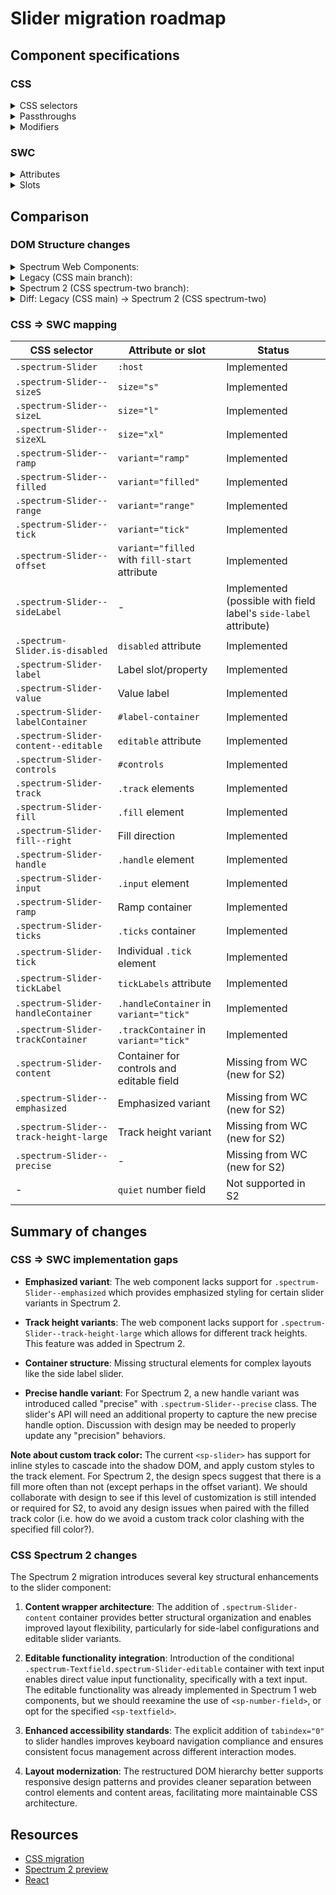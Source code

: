 # Slider migration roadmap

## Component specifications

### CSS

<details>
<summary>CSS selectors</summary>

- `.spectrum-Slider`

**Subcomponents:**

- `.spectrum-Slider-handleContainer`
- `.spectrum-Slider-handle`
- `.spectrum-Slider-handle:before`
- `.spectrum-Slider:dir(rtl) .spectrum-Slider-handle:before`
- `.spectrum-Slider--precise .spectrum-Slider-handle`
- `.spectrum-Slider.spectrum-Slider--ramp .spectrum-Slider-handle`
- `.spectrum-Slider-ticks ~ .spectrum-Slider-handleContainer .spectrum-Slider-handle`
- `.spectrum-Slider.is-disabled .spectrum-Slider-handle`
- `.spectrum-Slider.is-disabled .spectrum-Slider-ramp + .spectrum-Slider-handle`
- `.spectrum-Slider-input`
- `.spectrum-Slider-labelContainer`
- `.spectrum-Slider--sideLabel .spectrum-Slider-labelContainer`
- `.spectrum-Slider.is-disabled .spectrum-Slider-labelContainer`
- `.spectrum-Slider-label`
- `.spectrum-Slider--sideLabel .spectrum-Slider-labelContainer .spectrum-Slider-label`
- `.spectrum-Slider-value`
- `.spectrum-Slider--range .spectrum-Slider-value`
- `.spectrum-Slider--sideLabel .spectrum-Slider-value`
- `.spectrum-Slider-controls`
- `.spectrum-Slider--tick .spectrum-Slider-controls`
- `.spectrum-Slider-content--editable .spectrum-Slider-controls`
- `.spectrum-Slider.is-disabled .spectrum-Slider-controls`
- `.spectrum-Slider:not(.spectrum-Slider--sideLabel) .spectrum-Slider-labelContainer + .spectrum-Slider-controls:has(.spectrum-Slider-ramp)`
- `.spectrum-Slider-content`
- `.spectrum-Slider-labelContainer + .spectrum-Slider-content`
- `.spectrum-Slider--sideLabel .spectrum-Slider-labelContainer + .spectrum-Slider-content`
- `.spectrum-Slider-labelContainer + .spectrum-Slider-content--editable`
- `.spectrum-Slider-trackContainer`
- `.spectrum-Slider-track`
- `.spectrum-Slider-track:before`
- `.spectrum-Slider.is-disabled .spectrum-Slider-track:before`
- `.spectrum-Slider-track:first-of-type:before`
- `.spectrum-Slider-track:last-of-type:before`
- `.spectrum-Slider-track ~ .spectrum-Slider-track`
- `.spectrum-Slider-track ~ .spectrum-Slider-track:before`
- `.spectrum-Slider--emphasized .spectrum-Slider-track:first-child:before`
- `.spectrum-Slider.is-disabled.spectrum-Slider--filled .spectrum-Slider-track:first-child:before`
- `.spectrum-Slider--emphasized.spectrum-Slider--range .spectrum-Slider-track:not(:first-of-type, :last-of-type):before`
- `.spectrum-Slider.is-disabled.spectrum-Slider--range .spectrum-Slider-track:not(:first-of-type, :last-of-type):before`
- `.spectrum-Slider-track:not(:has(~ .spectrum-Slider-fill)):before`
- `.spectrum-Slider--track-height-large .spectrum-Slider-track`
- `.spectrum-Slider--filled .spectrum-Slider-track:first-child:before`
- `.spectrum-Slider--range .spectrum-Slider-track:first-of-type`
- `.spectrum-Slider--range .spectrum-Slider-track:first-of-type:before`
- `.spectrum-Slider--range .spectrum-Slider-track:not(:first-of-type, :last-of-type):before`
- `.spectrum-Slider--range .spectrum-Slider-track:last-of-type`
- `.spectrum-Slider--range .spectrum-Slider-track:last-of-type:before`
- `.spectrum-Slider--range .spectrum-Slider-track ~ .spectrum-Slider-track`
- `.spectrum-Slider-ramp .spectrum-Slider-ramp-track`
- `.spectrum-Slider-ramp .spectrum-Slider-ramp-track-fill`
- `.spectrum-Slider--emphasized .spectrum-Slider-fill:before`
- `.spectrum-Slider--emphasized .spectrum-Slider-ramp .spectrum-Slider-ramp-track-fill`
- `.spectrum-Slider-fill`
- `.spectrum-Slider--track-height-large .spectrum-Slider-fill`
- `.spectrum-Slider-fill--right`
- `.spectrum-Slider-fill:before`
- `.spectrum-Slider.is-disabled .spectrum-Slider-fill:before`
- `.spectrum-Slider--tick`
- `.spectrum-Slider-controls:not(:has(.spectrum-Slider-ticks))`
- `.spectrum-Slider--tick .spectrum-Slider-tickLabel`
- `.spectrum-Slider-tick`
- `.spectrum-Slider-tick:after`
- `.spectrum-Slider-tick:first-of-type`
- `.spectrum-Slider-tick:first-of-type:after`
- `.spectrum-Slider-tick:last-of-type`
- `.spectrum-Slider-tick:last-of-type:after`
- `.spectrum-Slider-tick.spectrum-Slider-tick--track-height-large:after`
- `.spectrum-Slider.is-disabled .spectrum-Slider-tick:after`
- `.spectrum-Slider-tick .spectrum-Slider-tickLabel`
- `.spectrum-Slider-tick:first-of-type .spectrum-Slider-tickLabel`
- `.spectrum-Slider-tick:last-of-type .spectrum-Slider-tickLabel`
- `.spectrum-Slider.is-disabled .spectrum-Slider-tickLabel`
- `.spectrum-Slider--emphasized .spectrum-Slider-tick:nth-child(-n + 4):after`
- `.spectrum-Slider--range .spectrum-Slider-tick:nth-child(3):after`
- `.spectrum-Slider--range .spectrum-Slider-tick:nth-child(4):after`
- `.spectrum-Slider--range .spectrum-Slider-tick:nth-child(5):after`
- `.spectrum-Slider--filled:not(.spectrum-Slider--range, .is-disabled, .spectrum-Slider--emphasized) .spectrum-Slider-tick:nth-child(-n + 4):after`
- `.spectrum-Slider--offset:not(.spectrum-Slider--range, .is-disabled, .spectrum-Slider--emphasized) .spectrum-Slider-tick:nth-child(-n + 4):after`
- `.spectrum-Slider-ticks`
- `.spectrum-Slider-ramp svg`
- `.spectrum-Slider.is-disabled .spectrum-Slider-ramp path`

**Variants:**

- `.spectrum-Slider--sideLabel`
- `.spectrum-Slider-content--editable`
- `.spectrum-Slider-ramp`
- `.spectrum-Slider-handle.is-tophandle`

**Sizes:**

- `.spectrum-Slider--sizeL`
- `.spectrum-Slider--sizeS`
- `.spectrum-Slider--sizeXL`

**Interactive states:**

- `.spectrum-Slider-handle.is-dragged`
- `.spectrum-Slider-handle.is-focused`
- `.spectrum-Slider .spectrum-Slider-handle.is-focused:before`
- `.spectrum-Slider:not(.is-disabled) .spectrum-Slider-handle.is-focused`
- `.spectrum-Slider.spectrum-Slider--precise:not(.is-disabled) .spectrum-Slider-handle.is-focused:before`
- `.spectrum-Slider:not(.is-disabled) .spectrum-Slider-handle:focus`
- `.spectrum-Slider.spectrum-Slider--precise:not(.is-disabled) .spectrum-Slider-handle:focus:before`
- `.spectrum-Slider:not(.is-disabled) .spectrum-Slider-handle:focus:before`
- `.spectrum-Slider:not(.is-disabled) .spectrum-Slider-handle:focus-visible`
- `.spectrum-Slider.spectrum-Slider--precise:not(.is-disabled) .spectrum-Slider-handle:focus-visible:before`
- `.spectrum-Slider:not(.is-disabled) .spectrum-Slider-handle:focus-visible:before`
- `.spectrum-Slider:not(.is-disabled) .spectrum-Slider-handle.is-focused:before`
- `.spectrum-Slider-handle:active`
- `.spectrum-Slider.is-disabled .spectrum-Slider-handle:active`
- `.spectrum-Slider-handle:hover`
- `.spectrum-Slider.is-disabled .spectrum-Slider-handle:hover`
- `.spectrum-Slider-input:focus`
- `.spectrum-Slider.is-disabled`
- `.spectrum-Slider:not(.is-disabled, .spectrum-Slider--filled, .spectrum-Slider--range) .spectrum-Slider-controls:active`
- `.spectrum-Slider:not(.is-disabled, .spectrum-Slider--filled, .spectrum-Slider--range) .spectrum-Slider-controls.is-focused`
- `.spectrum-Slider:not(.is-disabled, .spectrum-Slider--filled, .spectrum-Slider--range) .spectrum-Slider-controls:focus-within`
- `.spectrum-Slider:not(.is-disabled, .spectrum-Slider--filled, .spectrum-Slider--range) .spectrum-Slider-controls:hover`

**Internationalization:**

- `.spectrum-Slider-labelContainer:lang(ja)`
- `.spectrum-Slider-labelContainer:lang(ko)`
- `.spectrum-Slider-labelContainer:lang(zh)`
- `.spectrum-Slider:dir(rtl)`

</details>

<details>
<summary>Passthroughs</summary>

- `--mod-fieldlabel-bottom-to-text`
- `--mod-fieldlabel-top-to-text`
- `--mod-textfield-width`

</details>

<details>
<summary>Modifiers</summary>

- `--mod-animation-duration-100`
- `--mod-focus-indicator-gap`
- `--mod-font-size-75`
- `--mod-line-height-100`
- `--mod-slider-cjk-line-height`
- `--mod-slider-control-height`
- `--mod-slider-control-to-side-field-label`
- `--mod-slider-control-to-text-field`
- `--mod-slider-controls-margin`
- `--mod-slider-disabled-border-color`
- `--mod-slider-editable-field-inline-size`
- `--mod-slider-emphasized-tick-mark-color`
- `--mod-slider-emphasized-track-fill-color`
- `--mod-slider-font-size`
- `--mod-slider-handle-background-color`
- `--mod-slider-handle-background-color-disabled`
- `--mod-slider-handle-border-color`
- `--mod-slider-handle-border-color-disabled`
- `--mod-slider-handle-border-color-down`
- `--mod-slider-handle-border-color-hover`
- `--mod-slider-handle-border-color-key-focus`
- `--mod-slider-handle-border-radius`
- `--mod-slider-handle-border-width`
- `--mod-slider-handle-disabled-background-color`
- `--mod-slider-handle-focus-ring-color-key-focus`
- `--mod-slider-handle-size`
- `--mod-slider-inline-size`
- `--mod-slider-input-left`
- `--mod-slider-input-top-size`
- `--mod-slider-label-font-family`
- `--mod-slider-label-font-style`
- `--mod-slider-label-font-weight`
- `--mod-slider-label-margin-start`
- `--mod-slider-label-text-color`
- `--mod-slider-label-text-color-disabled`
- `--mod-slider-ramp-track-color`
- `--mod-slider-ramp-track-color-disabled`
- `--mod-slider-ramp-track-fill-color`
- `--mod-slider-ramp-track-height`
- `--mod-slider-range-track-reset`
- `--mod-slider-tick-label-color`
- `--mod-slider-tick-mark-border-radius`
- `--mod-slider-tick-mark-color`
- `--mod-slider-tick-mark-color-filled-track`
- `--mod-slider-tick-mark-height`
- `--mod-slider-tick-mark-width`
- `--mod-slider-ticks-handle-background-color`
- `--mod-slider-track-color`
- `--mod-slider-track-color-disabled`
- `--mod-slider-track-corner-radius`
- `--mod-slider-track-fill-color`
- `--mod-slider-track-fill-color-disabled`
- `--mod-slider-track-fill-thickness`
- `--mod-slider-track-height-medium`
- `--mod-slider-track-thickness`
- `--mod-slider-value-inline-size`

</details>

### SWC

<details>
<summary>Attributes</summary>

- `defaultValue` (Number) - Sets the default value of the `<sp-slider-handle>`
- `dragging` (Boolean) - Whether the slider value is actively being changed
- `editable` (Boolean) - Whether to display an `<sp-number-field>` alongside the slider UI
- `fillStart` (Number/Boolean) - Start point for fill
- `label` (String) - The visible slider text label
- `labelVisibility` (String) - Label visibility mode: 'text', 'value', or 'none'
- `max` (Number) - Maximum value
- `min` (Number) - Minimum value
- `quiet` (Boolean) - Applies quiet styling to underlying `<sp-number-field>` when editable
- `step` (Number) - Step increment
- `tickStep` (Number) - Tick step increment
- `tickLabels` (Boolean) - Whether to show tick labels
- `value` (Number) - The value of the slider handle
- `variant` (String) - Slider variant: 'filled', 'ramp', 'range', or 'tick'

**Inherited from `<sp-number-field>`:**

- `hideStepper` (Boolean) - Whether the stepper buttons of the `<sp-number-field>` are hidden or not
- `format-options` (Object) - Intl.NumberFormatOptions for customizing number formatting
- `indeterminate` (Boolean) - Applies `indeterminate` to underlying number field

**Inherited from `<sp-number-field>`:**

- `name` - Name of the form control
- `type` (String) - Component type

**Inherited from `HandleController`:**

- `highlight` (Boolean) - Indicates whether the slider handle should be visually highlighted during focus-visible or keyboard interaction states

**Inherited from `SizedMixin`:**

`size` - Size of the slider (s, m, l, xl)

**Inherited from `Focusable`:**

`disabled` - Disable this control. It will not receive focus or events
`tabIndex` - The tab index to apply to this control

</details>

<details>
<summary>Slots</summary>

- Default slot - @deprecated Text label for the slider. Use the `label` property instead
- Handle slot - Optionally accepts two or more sp-slider-handle elements

</details>

## Comparison

### DOM Structure changes

<details>
<summary>Spectrum Web Components:</summary>

```html
<div id="label-container">
    <sp-field-label class="label" size="[size]">
        <span>[label]</span>
        <slot></slot>
    </sp-field-label>
    <sp-field-label class="" size="[size]">
        <output id="value" aria-live="off" for="input">[value]</output>
    </sp-field-label>
</div>
<div id="track">
    <div id="controls">
        <div class="track" role="presentation"></div>
        <div class="handle" role="presentation">
            <input type="range" class="input" aria-labelledby="label" />
            <span id="slider-description">
                Press escape or double click to reset the slider to its default
                value.
            </span>
        </div>
        <div class="track" role="presentation"></div>
    </div>
</div>
<sp-number-field
    id="number-field"
    [size]
    [min]
    [max]
    [step]
    [hideStepper]
    [value]
    [disabled]
    [quiet]
    [indeterminate]
    [formatOptions]
></sp-number-field>
```

</details>

<details>
<summary>Legacy (CSS main branch):</summary>

```html
<div
    class="spectrum-Slider spectrum-Slider--sizeM"
    aria-labelledby="slider-label"
>
    <!-- Label region -->
    <div class="spectrum-Slider-labelContainer">
        <label
            class=" spectrum-FieldLabel spectrum-Slider-label "
            id="slider-label"
            for="slider-1"
        >
            Slider label
        </label>
        <div
            role="textbox"
            aria-readonly="true"
            class="spectrum-Slider-value"
            aria-labelledby="slider-label"
        >
            14
        </div>
    </div>

    <!-- Slider controls -->
    <div class=" spectrum-Slider-controls ">
        <div class="spectrum-Slider-track" style="width:40%;"></div>
        <div class=" spectrum-Slider-handle " style="left:40%;">
            <input
                type="range"
                id="slider-input-1"
                class="spectrum-Slider-input"
                value="14"
                step="2"
                min="10"
                max="20"
            />
        </div>
        <div class="spectrum-Slider-track" style="width:60%;"></div>
    </div>
</div>
```

</details>

<details>
<summary>Spectrum 2 (CSS spectrum-two branch):</summary>

```html
<div
    class="spectrum-Slider spectrum-Slider--sizeM"
    aria-labelledby="slider-label"
>
    <!-- Label region -->
    <div class="spectrum-Slider-labelContainer">
        <label
            class=" spectrum-FieldLabel spectrum-Slider-label "
            id="slider-label"
            for="slider-1"
        >
            Slider label
        </label>
        <div
            role="textbox"
            aria-readonly="true"
            class="spectrum-Slider-value"
            aria-labelledby="slider-label"
        >
            14
        </div>
    </div>

    <div class="spectrum-Slider-content">
        <!-- Slider controls -->
        <div class="spectrum-Slider-controls">
            <div class="spectrum-Slider-track" style="width: 40%;"></div>
            <div class="spectrum-Slider-handle" style="left: 40%;">
                <input
                    type="range"
                    id="slider-input-1"
                    class="spectrum-Slider-input"
                    value="14"
                    step="2"
                    min="10"
                    max="20"
                    tabindex="0"
                />
            </div>
            <div class="spectrum-Slider-track" style="width: 60%;"></div>
        </div>

        <!-- Conditionally rendered textfield if slider is editable -->
        <div class="spectrum-Textfield spectrum-Slider-editable">
            <input type="text" class=" spectrum-Textfield-input " />
        </div>
    </div>
</div>
```

</details>

<details>
<summary>Diff: Legacy (CSS main) → Spectrum 2 (CSS spectrum-two)</summary>

```diff
<div class="spectrum-Slider spectrum-Slider--sizeM" aria-labelledby="slider-label">
  <!-- Label region -->
  <div class="spectrum-Slider-labelContainer">
    <label class=" spectrum-FieldLabel spectrum-Slider-label " id="slider-label" for="slider-1">
      Slider label
    </label>
    <div role="textbox" aria-readonly="true" class="spectrum-Slider-value" aria-labelledby="slider-label">
      14
    </div>
  </div>

+ <div class="spectrum-Slider-content">
    <!-- Slider controls -->
    <div class="spectrum-Slider-controls">
      <div class="spectrum-Slider-track" style="width:40%;"></div>
      <div class=" spectrum-Slider-handle " style="left:40%;">
-       <input type="range" id="slider-input-1" class="spectrum-Slider-input" value="14" step="2" min="10" max="20">
+       <input type="range" id="slider-input-1" class="spectrum-Slider-input" value="14" step="2" min="10" max="20" tabindex="0"/>
      </div>
      <div class="spectrum-Slider-track" style="width:60%;"></div>
    </div>
+
+   <!-- Conditionally rendered textfield if slider is editable -->
+   <div class="spectrum-Textfield spectrum-Slider-editable">
+     <input type="text" class=" spectrum-Textfield-input ">
+   </div>
+ </div>
</div>
```

**Key Changes in HTML Structure:**

1. **Content wrapper introduction**: Added `.spectrum-Slider-content` container that wraps both the slider controls and the optional editable text field, providing better structural organization, as well as supporting the side-label layout.

2. **Editable field integration**: Introduced conditional `.spectrum-Textfield.spectrum-Slider-editable` container with text input for editable slider functionality, enabling users to directly input values.

3. **Enhanced accessibility**: Added explicit `tabindex="0"` to the slider handle for improved keyboard navigation and focus management.

</details>

### CSS => SWC mapping

| CSS selector                           | Attribute or slot                             | Status                                                           |
| -------------------------------------- | --------------------------------------------- | ---------------------------------------------------------------- |
| `.spectrum-Slider`                     | `:host`                                       | Implemented                                                      |
| `.spectrum-Slider--sizeS`              | `size="s"`                                    | Implemented                                                      |
| `.spectrum-Slider--sizeL`              | `size="l"`                                    | Implemented                                                      |
| `.spectrum-Slider--sizeXL`             | `size="xl"`                                   | Implemented                                                      |
| `.spectrum-Slider--ramp`               | `variant="ramp"`                              | Implemented                                                      |
| `.spectrum-Slider--filled`             | `variant="filled"`                            | Implemented                                                      |
| `.spectrum-Slider--range`              | `variant="range"`                             | Implemented                                                      |
| `.spectrum-Slider--tick`               | `variant="tick"`                              | Implemented                                                      |
| `.spectrum-Slider--offset`             | `variant="filled` with `fill-start` attribute | Implemented                                                      |
| `.spectrum-Slider--sideLabel`          | -                                             | Implemented (possible with field label's `side-label` attribute) |
| `.spectrum-Slider.is-disabled`         | `disabled` attribute                          | Implemented                                                      |
| `.spectrum-Slider-label`               | Label slot/property                           | Implemented                                                      |
| `.spectrum-Slider-value`               | Value label                                   | Implemented                                                      |
| `.spectrum-Slider-labelContainer`      | `#label-container`                            | Implemented                                                      |
| `.spectrum-Slider-content--editable`   | `editable` attribute                          | Implemented                                                      |
| `.spectrum-Slider-controls`            | `#controls`                                   | Implemented                                                      |
| `.spectrum-Slider-track`               | `.track` elements                             | Implemented                                                      |
| `.spectrum-Slider-fill`                | `.fill` element                               | Implemented                                                      |
| `.spectrum-Slider-fill--right`         | Fill direction                                | Implemented                                                      |
| `.spectrum-Slider-handle`              | `.handle` element                             | Implemented                                                      |
| `.spectrum-Slider-input`               | `.input` element                              | Implemented                                                      |
| `.spectrum-Slider-ramp`                | Ramp container                                | Implemented                                                      |
| `.spectrum-Slider-ticks`               | `.ticks` container                            | Implemented                                                      |
| `.spectrum-Slider-tick`                | Individual `.tick` element                    | Implemented                                                      |
| `.spectrum-Slider-tickLabel`           | `tickLabels` attribute                        | Implemented                                                      |
| `.spectrum-Slider-handleContainer`     | `.handleContainer` in `variant="tick"`        | Implemented                                                      |
| `.spectrum-Slider-trackContainer`      | `.trackContainer` in `variant="tick"`         | Implemented                                                      |
| `.spectrum-Slider-content`             | Container for controls and editable field     | Missing from WC (new for S2)                                     |
| `.spectrum-Slider--emphasized`         | Emphasized variant                            | Missing from WC (new for S2)                                     |
| `.spectrum-Slider--track-height-large` | Track height variant                          | Missing from WC (new for S2)                                     |
| `.spectrum-Slider--precise`            | -                                             | Missing from WC (new for S2)                                     |
| -                                      | `quiet` number field                          | Not supported in S2                                              |

## Summary of changes

### CSS => SWC implementation gaps

- **Emphasized variant**: The web component lacks support for `.spectrum-Slider--emphasized` which provides emphasized styling for certain slider variants in Spectrum 2.

- **Track height variants**: The web component lacks support for `.spectrum-Slider--track-height-large` which allows for different track heights. This feature was added in Spectrum 2.

- **Container structure**: Missing structural elements for complex layouts like the side label slider.

- **Precise handle variant**: For Spectrum 2, a new handle variant was introduced called "precise" with `.spectrum-Slider--precise` class. The slider's API will need an additional property to capture the new precise handle option. Discussion with design may be needed to properly update any "precision" behaviors.

**Note about custom track color:** The current `<sp-slider>` has support for inline styles to cascade into the shadow DOM, and apply custom styles to the track element. For Spectrum 2, the design specs suggest that there is a fill more often than not (except perhaps in the offset variant). We should collaborate with design to see if this level of customization is still intended or required for S2, to avoid any design issues when paired with the filled track color (i.e. how do we avoid a custom track color clashing with the specified fill color?).

### CSS Spectrum 2 changes

The Spectrum 2 migration introduces several key structural enhancements to the slider component:

1. **Content wrapper architecture**: The addition of `.spectrum-Slider-content` container provides better structural organization and enables improved layout flexibility, particularly for side-label configurations and editable slider variants.

2. **Editable functionality integration**: Introduction of the conditional `.spectrum-Textfield.spectrum-Slider-editable` container with text input enables direct value input functionality, specifically with a text input. The editable functionality was already implemented in Spectrum 1 web components, but we should reexamine the use of `<sp-number-field>`, or opt for the specified `<sp-textfield>`.

3. **Enhanced accessibility standards**: The explicit addition of `tabindex="0"` to slider handles improves keyboard navigation compliance and ensures consistent focus management across different interaction modes.

4. **Layout modernization**: The restructured DOM hierarchy better supports responsive design patterns and provides cleaner separation between control elements and content areas, facilitating more maintainable CSS architecture.

## Resources

- [CSS migration](https://github.com/adobe/spectrum-css/pull/3945)
- [Spectrum 2 preview](https://spectrumcss.z13.web.core.windows.net/pr-2352/index.html?path=/docs/components-slider--docs)
- [React](https://react-spectrum.adobe.com/s2/index.html?path=/docs/slider--docs)
